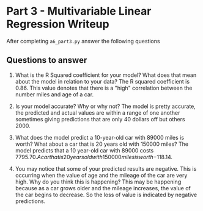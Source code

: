 # Part 3 - Multivariable Linear Regression Writeup

After completing `a6_part3.py` answer the following questions

## Questions to answer

1. What is the R Squared coefficient for your model? What does that mean about the model in relation to your data?
    The R squared coefficient is 0.86. This value denotes that there is a "high" correlation between the number miles and age of a car.

2. Is your model accurate? Why or why not?
    The model is pretty accurate, the predicted and actual values are within a  range of one another sometimes giving predictions that are only 40 dollars off but others 2000. 

3. What does the model predict a 10-year-old car with 89000 miles is worth? What about a car that is 20 years old with 150000 miles? 
    The model predicts that a 10 year-old car with 89000 costs $7795.70. A car that is 20 years old with 150000 miles is worth -$118.14.

4. You may notice that some of your predicted results are negative. This is occurring when the value of age and the mileage of the car are very high. Why do you think this is happening?
    This may be happening because as a car grows older and the mileage increases, the value of the car begins to decrease. So the loss of value is indicated by negative predictions. 